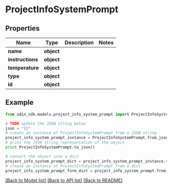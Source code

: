 # ProjectInfoSystemPrompt


## Properties

Name | Type | Description | Notes
------------ | ------------- | ------------- | -------------
**name** | **object** |  | 
**instructions** | **object** |  | 
**temperature** | **object** |  | 
**type** | **object** |  | 
**id** | **object** |  | 

## Example

```python
from odin_sdk.models.project_info_system_prompt import ProjectInfoSystemPrompt

# TODO update the JSON string below
json = "{}"
# create an instance of ProjectInfoSystemPrompt from a JSON string
project_info_system_prompt_instance = ProjectInfoSystemPrompt.from_json(json)
# print the JSON string representation of the object
print ProjectInfoSystemPrompt.to_json()

# convert the object into a dict
project_info_system_prompt_dict = project_info_system_prompt_instance.to_dict()
# create an instance of ProjectInfoSystemPrompt from a dict
project_info_system_prompt_form_dict = project_info_system_prompt.from_dict(project_info_system_prompt_dict)
```
[[Back to Model list]](../README.md#documentation-for-models) [[Back to API list]](../README.md#documentation-for-api-endpoints) [[Back to README]](../README.md)


